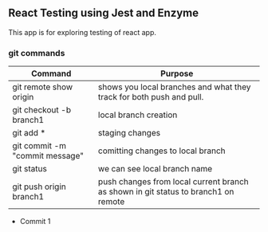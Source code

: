 ## React Testing using Jest and Enzyme
This app is for exploring testing of react app.


### git commands

| Command                               | Purpose                                                                               |
| ------------------------------------- | ------------------------------------------------------------------------------------- |
| git remote show origin                | shows you local branches and what they track for both push and pull.                  |
| git checkout -b branch1               | local branch creation                                                                 |
| git add *                             | staging changes                                                                       |
| git commit -m "commit message"        | comitting changes to local branch                                                     |
| git status                            | we can see local branch name                                                          |
| git push origin branch1               | push changes from local current branch as shown in  git status to branch1 on remote   |


+ Commit 1